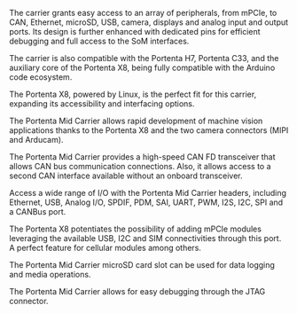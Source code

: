 <FeatureDescription>

 The carrier grants easy access to an array of peripherals, from mPCIe, to CAN, Ethernet, microSD, USB, camera, displays and analog input and output ports. Its design is further enhanced with dedicated pins for efficient debugging and full access to the SoM interfaces.

</FeatureDescription>


<FeatureList>

<Feature title="Arduino Powered" image="mcu">

  The carrier is also compatible with the Portenta H7, Portenta C33, and the auxiliary core of the Portenta X8, being fully compatible with the Arduino code ecosystem.

</Feature>

<Feature title="Linux Powered" image="core">

  The Portenta X8, powered by Linux, is the perfect fit for this carrier, expanding its accessibility and interfacing options.

</Feature>


<Feature title="Camera Connector" image="camera">

  The Portenta Mid Carrier allows rapid development of machine vision applications thanks to the Portenta X8 and the two camera connectors (MIPI and Arducam).

</Feature>


<Feature title="CAN Bus" image="communication">

  The Portenta Mid Carrier provides a high-speed CAN FD transceiver that allows CAN bus communication connections. Also, it allows access to a second CAN interface available without an onboard transceiver.

</Feature>

<Feature title="Connectivity" image="connection">

  Access a wide range of I/O with the Portenta Mid Carrier headers, including Ethernet, USB, Analog I/O, SPDIF, PDM, SAI, UART, PWM, I2S, I2C, SPI and a CANBus port.

</Feature>

<Feature title="Mini PCIe Connector" image="connection">

  The Portenta X8 potentiates the possibility of adding mPCIe modules leveraging the available USB, I2C and SIM connectivities through this port. A perfect feature for cellular modules among others.

</Feature>

<Feature title="MicroSD Card Slot" image="file-icon">

  The Portenta Mid Carrier microSD card slot can be used for data logging and media operations.

</Feature>


<Feature title="JTAG connector" image="hw-pin">

  The Portenta Mid Carrier allows for easy debugging through the JTAG connector.

</Feature>

</FeatureList>


